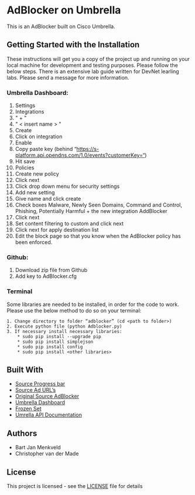 # AdBlocker on Umbrella

This is an AdBlocker built on Cisco Umbrella.

## Getting Started with the Installation

These instructions will get you a copy of the project up and running on your local machine for development and testing purposes. Please follow the below steps. There is an extensive lab guide written for DevNet learling labs. Please send a message for more information.

### Umbrella Dashboard:
1. Settings 
2. Integrations 
3. " + " 
4. " < insert name > "
5. Create 
6. Click on integration 
7. Enable 
8. Copy paste key (behind “https://s-platform.api.opendns.com/1.0/events?customerKey=“) 
9. Hit save
10. Policies
11. Create new policy
12. Click next
13. Click drop down menu for security settings
14. Add new setting
15. Give name and click create
16. Check boxes Malware, Newly Seen Domains, Command and Control,  Phishing, Potentially Harmful + the new integration AddBlocker
17. Click next
18. Set content filtering to custom and click next
19. Click next for apply destination list
20. Edit the block page so that you know when the AdBlocker policy has been enforced.

### Github:
1. Download zip file from Github
2. Add key to AdBlocker.cfg

### Terminal

Some libraries are needed to be installed, in order for the code to work. Please use the below method to do so on your terminal:

```
1. Change directory to folder “adblocker” (cd <path to folder>)
2. Execute python file (python Adblocker.py)
3. If necessary install necessary libraries:
	* sudo pip install --upgrade pip
	* sudo pip install simplejson
	* sudo pip install config
	* sudo pip install <other libraries>
```

## Built With

* [Source Progress bar](https://gist.github.com/kennethreitz/450592)
* [Source Ad URL’s](https://raw.githubusercontent.com/StevenBlack/hosts/master/hosts)
* [Original Source AdBlocker](https://github.com/bartjanm/addblocker)
* [Umbrella Dashboard](https://dashboard.umbrella.com)
* [Frozen Set](https://www.python-course.eu/sets_frozensets.php)
* [Umrella API Documentation](https://docs.umbrella.com/developer/enforcement-api/)

## Authors

* Bart Jan Menkveld 
* Christopher van der Made

## License

This project is licensed - see the [LICENSE](LICENSE) file for details



